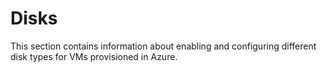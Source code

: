 # Disks

This section contains information about enabling and configuring different disk types for VMs provisioned in Azure.
